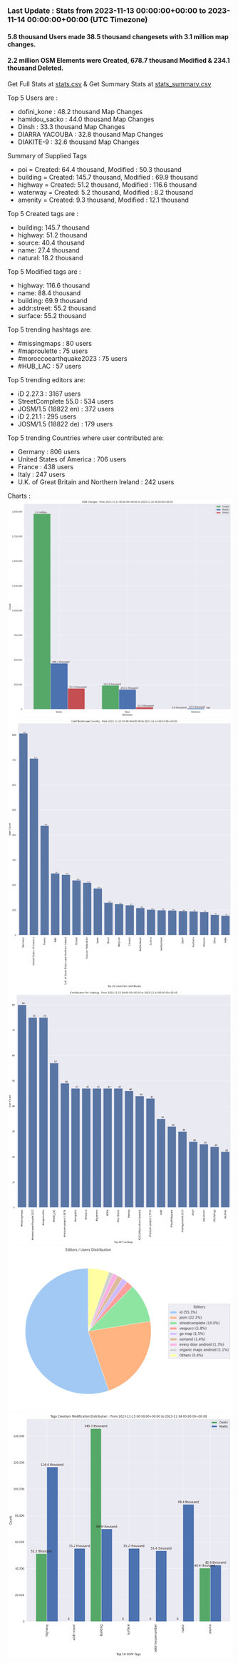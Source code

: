 ### Last Update : Stats from 2023-11-13 00:00:00+00:00 to 2023-11-14 00:00:00+00:00 (UTC Timezone)

#### 5.8 thousand Users made 38.5 thousand changesets with 3.1 million map changes.
#### 2.2 million OSM Elements were Created, 678.7 thousand Modified & 234.1 thousand Deleted.
Get Full Stats at [stats.csv](/stats/Global/Daily/stats.csv)
 & Get Summary Stats at [stats_summary.csv](/stats/Global/Daily/stats_summary.csv)

Top 5 Users are : 
- dofini_kone : 48.2 thousand Map Changes
- hamidou_sacko : 44.0 thousand Map Changes
- Dinsh : 33.3 thousand Map Changes
- DIARRA YACOUBA : 32.8 thousand Map Changes
- DIAKITE-9 : 32.6 thousand Map Changes

Summary of Supplied Tags
- poi = Created: 64.4 thousand, Modified : 50.3 thousand
- building = Created: 145.7 thousand, Modified : 69.9 thousand
- highway = Created: 51.2 thousand, Modified : 116.6 thousand
- waterway = Created: 5.2 thousand, Modified : 8.2 thousand
- amenity = Created: 9.3 thousand, Modified : 12.1 thousand


Top 5 Created tags are :
- building: 145.7 thousand
- highway: 51.2 thousand
- source: 40.4 thousand
- name: 27.4 thousand
- natural: 18.2 thousand


Top 5 Modified tags are :
- highway: 116.6 thousand
- name: 88.4 thousand
- building: 69.9 thousand
- addr:street: 55.2 thousand
- surface: 55.2 thousand


Top 5 trending hashtags are:
- #missingmaps : 80 users
- #maproulette : 75 users
- #moroccoearthquake2023 : 75 users
- #HUB_LAC : 57 users


Top 5 trending editors are:
- iD 2.27.3 : 3167 users
- StreetComplete 55.0 : 534 users
- JOSM/1.5 (18822 en) : 372 users
- iD 2.21.1 : 295 users
- JOSM/1.5 (18822 de) : 179 users


Top 5 trending Countries where user contributed are:
- Germany : 806 users
- United States of America : 706 users
- France : 438 users
- Italy : 247 users
- U.K. of Great Britain and Northern Ireland : 242 users


 Charts : 
![Alt text](./stats_osm_changes.png) 
![Alt text](./stats_users_per_country.png) 
![Alt text](./stats_users_per_hashtag.png) 
![Alt text](./stats_editors_pie_chart.png) 
![Alt text](./stats_tags.png) 
